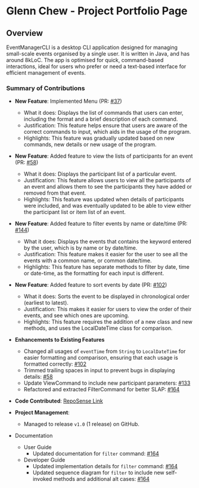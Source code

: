 # Glenn Chew - Project Portfolio Page

## Overview
EventManagerCLI is a desktop CLI application designed for managing small-scale events organised by a single user. It is written in Java, and has around 8kLoC.
The app is optimised for quick, command-based interactions, ideal for users who prefer or need a text-based interface for efficient management of events.

### Summary of Contributions
* **New Feature**: Implemented Menu (PR: [#37](https://github.com/AY2425S1-CS2113-W13-3/tp/pull/37))
  * What it does: Displays the list of commands that users can enter, including the format and a brief description of each command.
  * Justification: This feature helps ensure that users are aware of the correct commands to input, which aids in the usage of the program.
  * Highlights: This feature was gradually updated based on new commands, new details or new usage of the program. 


* **New Feature**: Added feature to view the lists of participants for an event (PR: [#58](https://github.com/AY2425S1-CS2113-W13-3/tp/pull/58))
    * What it does: Displays the participant list of a particular event.
    * Justification: This feature allows users to view all the participants of an event and allows them to see the participants they have added or removed from that event.   
    * Highlights: This feature was updated when details of participants were included, and was eventually updated to be able to view either the participant list or item list of an event.


* **New Feature**: Added feature to filter events by name or date/time (PR: [#144](https://github.com/AY2425S1-CS2113-W13-3/tp/pull/144))
  * What it does: Displays the events that contains the keyword entered by the user, which is by name or by date/time.
  * Justification: This feature makes it easier for the user to see all the events with a common name, or common date/time.
  * Highlights: This feature has separate methods to filter by date, time or date-time, as the formatting for each input is different.


* **New Feature**: Added feature to sort events by date (PR: [#102](https://github.com/AY2425S1-CS2113-W13-3/tp/pull/102))
  * What it does: Sorts the event to be displayed in chronological order (earliest to latest).
  * Justification: This makes it easier for users to view the order of their events, and see which ones are upcoming.
  * Highlights: This feature requires the addition of a new class and new methods, and uses the LocalDateTime class for comparison. 


* **Enhancements to Existing Features**
  * Changed all usages of `eventTime` from `String` to `LocalDateTime` for easier formatting and comparison, ensuring that each usage is formatted correctly: [#102](https://github.com/AY2425S1-CS2113-W13-3/tp/pull/102)
  * Trimmed trailing spaces in input to prevent bugs in displaying details: [#58](https://github.com/AY2425S1-CS2113-W13-3/tp/pull/58)
  * Update ViewCommand to include new participant parameters: [#133](https://github.com/AY2425S1-CS2113-W13-3/tp/pull/133)
  * Refactored and extracted FilterCommand for better SLAP: [#164](https://github.com/AY2425S1-CS2113-W13-3/tp/pull/164)


* **Code Contributed**: [RepoSense Link](https://nus-cs2113-ay2425s1.github.io/tp-dashboard/?search=&sort=groupTitle&sortWithin=title&timeframe=commit&mergegroup=&groupSelect=groupByRepos&breakdown=true&checkedFileTypes=docs~functional-code~test-code~other&since=2024-09-20&tabOpen=true&tabType=authorship&tabAuthor=glenn-chew&tabRepo=AY2425S1-CS2113-W13-3%2Ftp%5Bmaster%5D&authorshipIsMergeGroup=false&authorshipFileTypes=functional-code~test-code&authorshipIsBinaryFileTypeChecked=false&authorshipIsIgnoredFilesChecked=false)


* **Project Management**: 
  * Managed to release `v1.0` (1 release) on GitHub.


* Documentation
  * User Guide
    * Updated documentation for `filter` command: [#164](https://github.com/AY2425S1-CS2113-W13-3/tp/pull/164) 
  * Developer Guide
    * Updated implementation details for `filter` command: [#164](https://github.com/AY2425S1-CS2113-W13-3/tp/pull/164)
    * Updated sequence diagram for `filter` to include new self-invoked methods and additional alt cases: [#164](https://github.com/AY2425S1-CS2113-W13-3/tp/pull/164)
